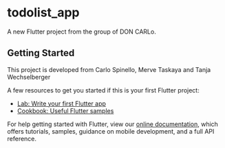 # todolist_app

A new Flutter project from the group of DON CARLo.

## Getting Started

This project is developed from Carlo Spinello, Merve Taskaya and Tanja Wechselberger

A few resources to get you started if this is your first Flutter project:

- [Lab: Write your first Flutter app](https://flutter.dev/docs/get-started/codelab)
- [Cookbook: Useful Flutter samples](https://flutter.dev/docs/cookbook)

For help getting started with Flutter, view our
[online documentation](https://flutter.dev/docs), which offers tutorials,
samples, guidance on mobile development, and a full API reference.
